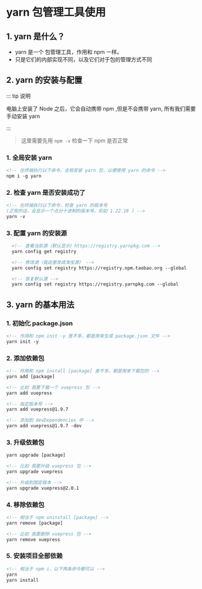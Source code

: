# yarn 包管理工具使用

## 1. yarn 是什么？

- yarn 是一个 包管理工具，作用和 npm 一样。
- 只是它们的内部实现不同，以及它们对于包的管理方式不同

## 2. yarn 的安装与配置

::: tip 说明

电脑上安装了 Node 之后，它会自动携带 npm ,但是不会携带 yarn, 所有我们需要手动安装 yarn

:::

> 这里需要先用 `npm -v` 检查一下 npm 是否正常

### 1. 全局安装 yarn

```xml
<!-- 在终端执行以下命令，全局安装 yarn 包，以便使用 yarn 的命令 -->
npm i -g yarn
```

### 2. 检查 yarn 是否安装成功了

```xml
<!-- 在终端执行以下命令，检查 yarn 的版本号
(正常的话，会显示一个点分十进制的版本号，形如 1.22.18 ) -->
yarn -v
```

### 3. 配置 yarn 的安装源

```xml
  <!-- 查看当前源（默认显示）https://registry.yarnpkg.com -->
  yarn config get registry

  <!-- 修改源（我这里改成淘宝源） -->
  yarn config set registry https://registry.npm.taobao.org --global

  <!-- 恢复默认源 -->
  yarn config set registry https://registry.yarnpkg.com --global
```

## 3. yarn 的基本用法

### 1. 初始化 package.json

```xml
<!-- 作用和 npm init -y 差不多，都是用来生成 package.json 文件 -->
yarn init -y
```

### 2. 添加依赖包

```xml
<!-- 作用和 npm install [package] 差不多，都是用来下载包的 -->
yarn add [package]

<!-- 比如 我要下载一个 vuepress 包 -->
yarn add vuepress

<!-- 指定版本号 -->
yarn add vuepress@1.9.7

<!-- 添加到 devDependencies 中 -->
yarn add vuepress@1.9.7 -dev
```

### 3. 升级依赖包

```xml
yarn upgrade [package]

<!-- 比如 我要升级 vuepress 包 -->
yarn upgrade vuepress

<!-- 升级到固定版本 -->
yarn upgrade vuepress@2.0.1
```

### 4. 移除依赖包

```xml
<!-- 相当于 npm uninstall [package] -->
yarn remove [package]

<!-- 比如 我要删除 vuepress 包 -->
yarn remove vuepress
```

### 5. 安装项目全部依赖

```xml
<!-- 相当于 npm i，以下两条命令都可以 -->
yarn
yarn install
```
